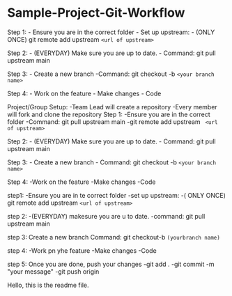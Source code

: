 # Sample-Project-Git-Workflow

Step 1:
    - Ensure you are in the correct folder
    - Set up upstream:
    - (ONLY ONCE) git remote add upstream
    ```<url of upstream>```

Step 2:
    - (EVERYDAY) Make sure you are up to date.
    - Command: git pull upstream main

Step 3:
    - Create a new branch
    -Command: git checkout -b 
    ```<your branch name>```

Step 4:
    - Work on the feature
    - Make changes
    - Code

Project/Group Setup:
        -Team Lead will create a repository
        -Every member will fork and clone the repository
Step 1: 
       -Ensure you are in the correct folder
       -Command: git pull upstream main
       -git remote add upstream
       ``` <url of upstream>```

Step 2: 
        - (EVERYDAY) Make sure you are up to date.
        - Command: git pull upstream main

Step 3: 
        - Create a new branch
        - Command: git checkout -b
         ```<your branch name> ```

Step 4: 
       -Work on the feature
       -Make changes
       -Code

step1:
-Ensure you are in te correct folder
-set up upstream:
-(  ONLY ONCE) git remote add upstream ```<url of upstream>```

step 2:
-(EVERYDAY) makesure you are u to date.
-command: git pull upstream main

step 3:
Create a new branch
Command: git checkout-b
```(yourbranch name)```

step 4:
-Work pn yhe feature
-Make changes
-Code

step 5:
Once you are done, push your changes
-git add .
-git commit -m "your message"
-git push origin

Hello, this is the readme file.

